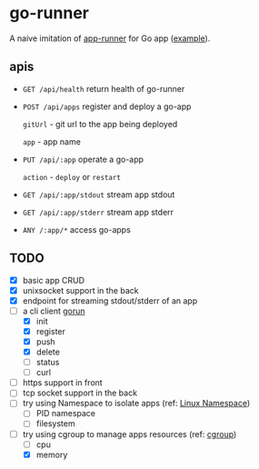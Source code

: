 # go-runner

A naive imitation of [app-runner](https://github.com/danielflower/app-runner) for Go app ([example](https://github.com/JackKCWong/go-runner-hello-world)).


## apis 

* `GET /api/health` return health of go-runner
  
* `POST /api/apps` register and deploy a go-app
 
    `gitUrl` - git url to the app being deployed
 
    `app` - app name
  
* `PUT /api/:app` operate a go-app
 
    `action` - `deploy` or `restart`

* `GET /api/:app/stdout` stream app stdout 

* `GET /api/:app/stderr` stream app stderr

* `ANY /:app/*` access go-apps


## TODO

* [x] basic app CRUD
* [x] unixsocket support in the back
* [x] endpoint for streaming stdout/stderr of an app 
* [ ] a cli client [gorun](https://github.com/JackKCWong/go-runner/tree/main/cmd/client/gorun)
    * [x] init
    * [x] register
    * [x] push
    * [x] delete
    * [ ] status
    * [ ] curl
* [ ] https support in front
* [ ] tcp socket support in the back
* [ ] try using Namespace to isolate apps (ref: [Linux Namespace](https://medium.com/@teddyking/linux-namespaces-850489d3ccf))
    * [ ] PID namespace
    * [ ] filesystem
* [ ] try using cgroup to manage apps resources (ref: [cgroup](https://github.com/containerd/cgroups))
    * [ ] cpu
    * [x] memory
